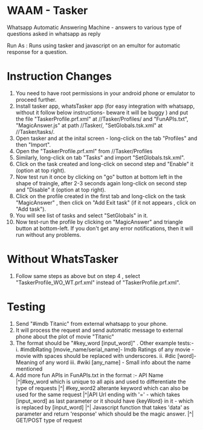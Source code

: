# WAAM - Tasker
Whatsapp Automatic Answering Machine - answers to various type of questions asked in whatsapp as reply

Run As : Runs using tasker and javascript on an emultor for automatic response for a question.

# Instruction Changes

1. You need to have root permissions in your android phone or emulator to proceed further.
2. Install tasker app, whatsTasker app (for easy integration with whatsapp, without it follow below instructions- beware it will be buggy ) and put the file  "TaskerProfile.prf.xml" at //Tasker/Profiles/ and "FunAPIs.txt", "MagicAnswer.js" at path //Tasker/, "SetGlobals.tsk.xml" at //Tasker/tasks/.
3. Open tasker and at the inital screen - long-click on the tab "Profiles" and then "Import".
4. Open the "TaskerProfile.prf.xml" from //Tasker/Profiles
5. Similarly, long-click on tab "Tasks" and import "SetGlobals.tsk.xml".
6. Click on the task created and long-click on second step and "Enable" it (option at top right). 
7. Now test run it once by clicking on "go" button at bottom left in the shape of traingle, after 2-3 seconds again long-click on second step and "Disable" it (option at top right). 
8. Click on the profile created in the first tab and long-click on the task "MagicAnswer" , then click on "Add Exit task" (if it not appears , click on "Add task").
9. You will see list of tasks and select "SetGlobals" in it.
10. Now test-run the profile by clicking on "MagicAnswer" and triangle button at bottom-left. If you don't get any error notifications, then it will run without any problems.

# Without WhatsTasker

1. Follow same steps as above but on step 4 , select "TaskerProfile_WO_WT.prf.xml" instead of "TaskerProfile.prf.xml".

# Testing

1. Send "#imdb Titanic" from external whatsapp to your phone.
2. It will process the request and send automatic message to external phone about the plot of movie "Titanic"
3. The format should be "#key_word [input_word]" . Other example tests:-
    i.    #imdbRating [movie_name/serial_name]- Imdb Ratings of any movie - movie with spaces should be replaced with     underscores.
    ii.   #dic [word]- Meaning of any word
    iii.  #wiki [any_name]  - Small info about the name mentioned
4.  Add more fun APIs in FunAPIs.txt in the format :-
      API Name |^|#key_word which is unique to all apis and used to differentiate the type of requests |^| #key_word2 alterante keyword which can also be used for the same request |^|API Url ending with '=' - which takes [input_word] as last parameter or it should have {keyWord} in it - which is replaced by [input_word] |^| Javascript function that takes 'data' as parameter and return 'response' which should be the magic answer. |^| GET/POST type of request
